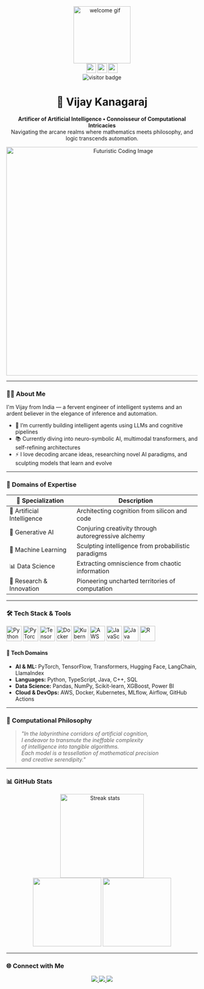 <div align="center">
  <img height="150" src="https://media.giphy.com/media/M9gbBd9nbDrOTu1Mqx/giphy.gif" alt="welcome gif" />
</div>

<div align="center">
  <img src="https://img.shields.io/static/v1?message=LinkedIn&logo=linkedin&label=&color=0077B5&logoColor=white&style=for-the-badge" height="25" />
  <img src="https://img.shields.io/static/v1?message=Youtube&logo=youtube&label=&color=FF0000&logoColor=white&style=for-the-badge" height="25" />
  <img src="https://img.shields.io/static/v1?message=Twitter&logo=twitter&label=&color=1DA1F2&logoColor=white&style=for-the-badge" height="25" />
</div>

<div align="center">
  <img src="https://visitor-badge.laobi.icu/badge?page_id=vijaykanagaraj.vijaykanagaraj" alt="visitor badge"/>
</div>

<h1 align="center">🧠 Vijay Kanagaraj</h1>

<p align="center">
  <b>Artificer of Artificial Intelligence • Connoisseur of Computational Intricacies</b><br>
  Navigating the arcane realms where mathematics meets philosophy, and logic transcends automation.
</p>

<p align="center">
  <img src="https://your-image-url.com/hero-coding.jpg" width="600" alt="Futuristic Coding Image" />
</p>

---

### 👨‍💻 About Me

I'm Vijay from India — a fervent engineer of intelligent systems and an ardent believer in the elegance of inference and automation.

- 🔭 I’m currently building intelligent agents using LLMs and cognitive pipelines  
- 📚 Currently diving into neuro-symbolic AI, multimodal transformers, and self-refining architectures  
- ⚡ I love decoding arcane ideas, researching novel AI paradigms, and sculpting models that learn and evolve

---

### 🧠 Domains of Expertise

| 🧬 Specialization        | Description                                                   |
|--------------------------|---------------------------------------------------------------|
| 🧬 Artificial Intelligence | Architecting cognition from silicon and code                 |
| 🔮 Generative AI         | Conjuring creativity through autoregressive alchemy           |
| 🧠 Machine Learning      | Sculpting intelligence from probabilistic paradigms           |
| 📊 Data Science          | Extracting omniscience from chaotic information               |
| 🔬 Research & Innovation | Pioneering uncharted territories of computation               |

---

### 🛠️ Tech Stack & Tools

<div align="left">
  <img src="https://cdn.jsdelivr.net/gh/devicons/devicon/icons/python/python-original.svg" height="40" alt="Python" />
  <img src="https://cdn.jsdelivr.net/gh/devicons/devicon/icons/pytorch/pytorch-original.svg" height="40" alt="PyTorch" />
  <img src="https://cdn.jsdelivr.net/gh/devicons/devicon/icons/tensorflow/tensorflow-original.svg" height="40" alt="TensorFlow" />
  <img src="https://cdn.jsdelivr.net/gh/devicons/devicon/icons/docker/docker-plain-wordmark.svg" height="40" alt="Docker" />
  <img src="https://cdn.jsdelivr.net/gh/devicons/devicon/icons/kubernetes/kubernetes-plain.svg" height="40" alt="Kubernetes" />
  <img src="https://cdn.jsdelivr.net/gh/devicons/devicon/icons/amazonwebservices/amazonwebservices-line-wordmark.svg" height="40" alt="AWS" />
  <img src="https://cdn.jsdelivr.net/gh/devicons/devicon/icons/javascript/javascript-original.svg" height="40" alt="JavaScript" />
  <img src="https://cdn.jsdelivr.net/gh/devicons/devicon/icons/java/java-original.svg" height="40" alt="Java" />
  <img src="https://cdn.jsdelivr.net/gh/devicons/devicon/icons/r/r-original.svg" height="40" alt="R" />
</div>

#### 🚀 Tech Domains

- **AI & ML:** PyTorch, TensorFlow, Transformers, Hugging Face, LangChain, LlamaIndex  
- **Languages:** Python, TypeScript, Java, C++, SQL  
- **Data Science:** Pandas, NumPy, Scikit-learn, XGBoost, Power BI  
- **Cloud & DevOps:** AWS, Docker, Kubernetes, MLflow, Airflow, GitHub Actions  

---

### 📜 Computational Philosophy

> *"In the labyrinthine corridors of artificial cognition,  
I endeavor to transmute the ineffable complexity  
of intelligence into tangible algorithms.  
Each model is a tessellation of mathematical precision  
and creative serendipity."*

---

### 📊 GitHub Stats

<div align="center">
  <img src="https://streak-stats.demolab.com?user=vijaykanagaraj&locale=en&mode=daily&theme=radical&hide_border=false&border_radius=5&order=3" height="220" alt="Streak stats" />
</div>

<div align="center">
  <img src="https://github-readme-stats.vercel.app/api?username=vijaykanagaraj&show_icons=true&theme=radical" height="180"/>
  <img src="https://github-readme-stats.vercel.app/api/top-langs/?username=vijaykanagaraj&layout=compact&theme=radical" height="180"/>
</div>

---

### 🌐 Connect with Me

<p align="center">
  <a href="https://github.com/vijaykanagaraj">
    <img src="https://img.shields.io/badge/GitHub-000000?style=for-the-badge&logo=github&logoColor=white" />
  </a>
  <a href="https://linkedin.com/in/vijay-kanagaraj">
    <img src="https://img.shields.io/badge/LinkedIn-0A66C2?style=for-the-badge&logo=linkedin&logoColor=white" />
  </a>
  <a href="mailto:vijaykanagaraj@gmail.com">
    <img src="https://img.shields.io/badge/Gmail-D14836?style=for-the-badge&logo=gmail&logoColor=white" />
  </a>
</p>
